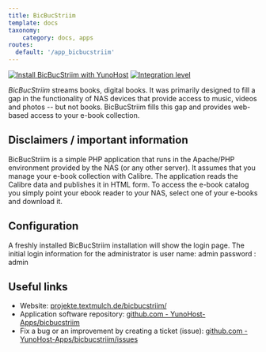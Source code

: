 ```yaml
---
title: BicBucStriim
template: docs
taxonomy:
    category: docs, apps
routes:
  default: '/app_bicbucstriim'
---
```


[![Install BicBucStriim with YunoHost](https://install-app.yunohost.org/install-with-yunohost.svg)](https://install-app.yunohost.org/?app=bicbucstriim) [![Integration level](https://dash.yunohost.org/integration/bicbucstriim.svg)](https://dash.yunohost.org/appci/app/bicbucstriim)

*BicBucStriim* streams books, digital books. It was primarily designed to fill a gap in the functionality of NAS devices that provide access to music, videos and photos -- but not books. BicBucStriim fills this gap and provides web-based access to your e-book collection.

## Disclaimers / important information

BicBucStriim is a simple PHP application that runs in the Apache/PHP environment provided by the NAS (or any other server). It assumes that you manage your e-book collection with Calibre. The application reads the Calibre data and publishes it in HTML form. To access the e-book catalog you simply point your ebook reader to your NAS, select one of your e-books and download it.

## Configuration

A freshly installed BicBucStriim installation will show the login page. The initial login information for the administrator is
    user name: admin
    password : admin

## Useful links

+ Website: [projekte.textmulch.de/bicbucstriim/](http://projekte.textmulch.de/bicbucstriim/)
+ Application software repository: [github.com - YunoHost-Apps/bicbucstriim](https://github.com/YunoHost-Apps/bicbucstriim_ynh)
+ Fix a bug or an improvement by creating a ticket (issue): [github.com - YunoHost-Apps/bicbucstriim/issues](https://github.com/YunoHost-Apps/bicbucstriim_ynh/issues)
